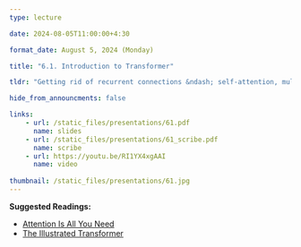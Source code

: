 ```yaml
---
type: lecture

date: 2024-08-05T11:00:00+4:30

format_date: August 5, 2024 (Monday)

title: "6.1. Introduction to Transformer"

tldr: "Getting rid of recurrent connections &ndash; self-attention, multi-head attention, positional encoding, masked decoding."

hide_from_announcments: false

links: 
    - url: /static_files/presentations/61.pdf
      name: slides
    - url: /static_files/presentations/61_scribe.pdf
      name: scribe
    - url: https://youtu.be/RI1YX4xgAAI
      name: video
      
thumbnail: /static_files/presentations/61.jpg
---
```


<!-- Other additional contents using markdown -->
**Suggested Readings:**
- [Attention Is All You Need](https://proceedings.neurips.cc/paper_files/paper/2017/file/3f5ee243547dee91fbd053c1c4a845aa-Paper.pdf)
- [The Illustrated Transformer](https://jalammar.github.io/illustrated-transformer/)

